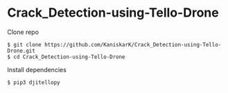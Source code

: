 # Crack_Detection-using-Tello-Drone

Clone repo 
```
$ git clone https://github.com/KaniskarK/Crack_Detection-using-Tello-Drone.git
$ cd Crack_Detection-using-Tello-Drone
```
Install dependencies
```
$ pip3 djitellopy
```
